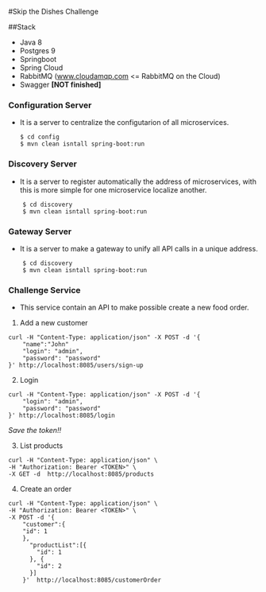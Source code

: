 #Skip the Dishes Challenge

##Stack
 - Java 8
 - Postgres 9
 - Springboot
 - Spring Cloud
 - RabbitMQ (www.cloudamqp.com <= RabbitMQ on the Cloud)
 - Swagger   **[NOT finished]**

### Configuration Server
- It is a server to centralize the configutarion of all microservices.
	```
	$ cd config
	$ mvn clean isntall spring-boot:run
	```
### Discovery Server
- It is a server to register automatically the address of microservices, with this is more simple for one microservice localize another.
```
	$ cd discovery
	$ mvn clean isntall spring-boot:run
```
### Gateway Server
- It is a server to make a gateway to unify all API calls in a unique address.
```
	$ cd discovery
	$ mvn clean isntall spring-boot:run
```
### Challenge Service
 - This service contain an API to make possible create a new food order.

1. Add a new customer
```
curl -H "Content-Type: application/json" -X POST -d '{
	"name":"John"
    "login": "admin",
    "password": "password"
}' http://localhost:8085/users/sign-up
```

2. Login
```
curl -H "Content-Type: application/json" -X POST -d '{
    "login": "admin",
    "password": "password"
}' http://localhost:8085/login
```
*Save the token!!*

3. List products
```
curl -H "Content-Type: application/json" \
-H "Authorization: Bearer <TOKEN>" \
-X GET -d  http://localhost:8085/products
```

4. Create an order
```
curl -H "Content-Type: application/json" \
-H "Authorization: Bearer <TOKEN>" \
-X POST -d '{
	"customer":{
	"id": 1
	},
	  "productList":[{
	    "id": 1
	  }, {
	    "id": 2
	  }]
	}'  http://localhost:8085/customerOrder
```






